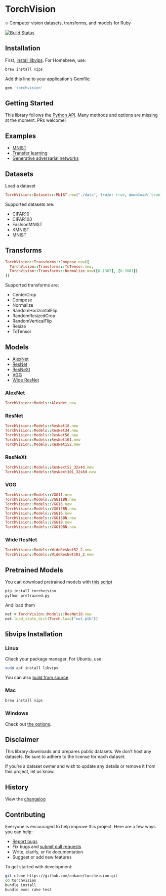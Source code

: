 # TorchVision

:fire: Computer vision datasets, transforms, and models for Ruby

[![Build Status](https://github.com/ankane/torchvision/workflows/build/badge.svg?branch=master)](https://github.com/ankane/torchvision/actions)

## Installation

First, [install libvips](#libvips-installation). For Homebrew, use:

```sh
brew install vips
```

Add this line to your application’s Gemfile:

```ruby
gem 'torchvision'
```

## Getting Started

This library follows the [Python API](https://pytorch.org/docs/stable/torchvision/index.html). Many methods and options are missing at the moment. PRs welcome!

## Examples

- [MNIST](https://github.com/ankane/torch.rb/tree/master/examples/mnist)
- [Transfer learning](https://github.com/ankane/torch.rb/tree/master/tutorials/transfer_learning/README.md)
- [Generative adversarial networks](https://github.com/ankane/torch.rb/tree/master/examples/gan)

## Datasets

Load a dataset

```ruby
TorchVision::Datasets::MNIST.new("./data", train: true, download: true)
```

Supported datasets are:

- CIFAR10
- CIFAR100
- FashionMNIST
- KMNIST
- MNIST

## Transforms

```ruby
TorchVision::Transforms::Compose.new([
  TorchVision::Transforms::ToTensor.new,
  TorchVision::Transforms::Normalize.new([0.1307], [0.3081])
])
```

Supported transforms are:

- CenterCrop
- Compose
- Normalize
- RandomHorizontalFlip
- RandomResizedCrop
- RandomVerticalFlip
- Resize
- ToTensor

## Models

- [AlexNet](#alexnet)
- [ResNet](#resnet)
- [ResNeXt](#resnext)
- [VGG](#vgg)
- [Wide ResNet](#wide-resnet)

### AlexNet

```ruby
TorchVision::Models::AlexNet.new
```

### ResNet

```ruby
TorchVision::Models::ResNet18.new
TorchVision::Models::ResNet34.new
TorchVision::Models::ResNet50.new
TorchVision::Models::ResNet101.new
TorchVision::Models::ResNet152.new
```

### ResNeXt

```ruby
TorchVision::Models::ResNext52_32x4d.new
TorchVision::Models::ResNext101_32x8d.new
```

### VGG

```ruby
TorchVision::Models::VGG11.new
TorchVision::Models::VGG11BN.new
TorchVision::Models::VGG13.new
TorchVision::Models::VGG13BN.new
TorchVision::Models::VGG16.new
TorchVision::Models::VGG16BN.new
TorchVision::Models::VGG19.new
TorchVision::Models::VGG19BN.new
```

### Wide ResNet

```ruby
TorchVision::Models::WideResNet52_2.new
TorchVision::Models::WideResNet101_2.new
```

## Pretrained Models

You can download pretrained models with [this script](pretrained.py)

```sh
pip install torchvision
python pretrained.py
```

And load them

```ruby
net = TorchVision::Models::ResNet18.new
net.load_state_dict(Torch.load("net.pth"))
```

## libvips Installation

### Linux

Check your package manager. For Ubuntu, use:

```sh
sudo apt install libvips
```

You can also [build from source](https://libvips.github.io/libvips/install.html).

### Mac

```sh
brew install vips
```

### Windows

Check out [the options](https://libvips.github.io/libvips/install.html).

## Disclaimer

This library downloads and prepares public datasets. We don’t host any datasets. Be sure to adhere to the license for each dataset.

If you’re a dataset owner and wish to update any details or remove it from this project, let us know.

## History

View the [changelog](https://github.com/ankane/torchvision/blob/master/CHANGELOG.md)

## Contributing

Everyone is encouraged to help improve this project. Here are a few ways you can help:

- [Report bugs](https://github.com/ankane/torchvision/issues)
- Fix bugs and [submit pull requests](https://github.com/ankane/torchvision/pulls)
- Write, clarify, or fix documentation
- Suggest or add new features

To get started with development:

```sh
git clone https://github.com/ankane/torchvision.git
cd torchvision
bundle install
bundle exec rake test
```
